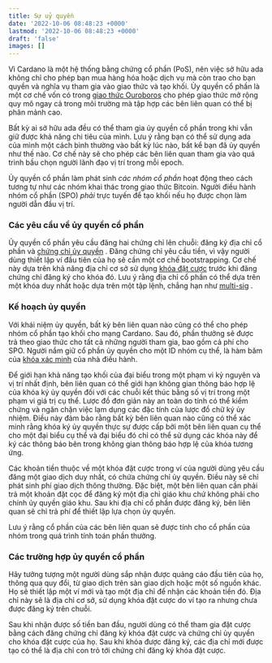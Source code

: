 ```yaml
---
title: Sự uỷ quyền
date: '2022-10-06 08:48:23 +0000'
lastmod: '2022-10-06 08:48:23 +0000'
draft: 'false'
images: []
---
```


Vì Cardano là một hệ thống bằng chứng cổ phần (PoS), nên việc sở hữu ada không chỉ cho phép bạn mua hàng hóa hoặc dịch vụ mà còn trao cho bạn quyền và nghĩa vụ tham gia vào giao thức và tạo khối. Ủy quyền cổ phần là một cơ chế vốn có trong [giao thức Ouroboros](https://eprint.iacr.org/2016/889.pdf) cho phép giao thức mở rộng quy mô ngay cả trong môi trường mà tập hợp các bên liên quan có thể bị phân mảnh cao.

Bất kỳ ai sở hữu ada đều có thể tham gia ủy quyền cổ phần trong khi vẫn giữ được khả năng chi tiêu của mình. Lưu ý rằng bạn có thể sử dụng ada của mình một cách bình thường vào bất kỳ lúc nào, bất kể bạn đã ủy quyền như thế nào. Cơ chế này sẽ cho phép các bên liên quan tham gia vào quá trình bầu chọn người lãnh đạo vị trí trong mỗi epoch.

Ủy quyền cổ phần làm phát sinh *các nhóm cổ phần* hoạt động theo cách tương tự như các nhóm khai thác trong giao thức Bitcoin. Người điều hành nhóm cổ phần (SPO) *phải* trực tuyến để tạo khối nếu họ được chọn làm người dẫn đầu vị trí.

### Các yêu cầu về ủy quyền cổ phần

Ủy quyền cổ phần yêu cầu đăng hai chứng chỉ lên chuỗi: đăng ký địa chỉ cổ phần và [chứng chỉ ủy quyền](https://docs.cardano.org/getting-started/operating-a-stake-pool/creating-keys-and-certificates#creatinganoperationalcertificate) . Đăng chứng chỉ yêu cầu tiền, vì vậy người dùng thiết lập ví đầu tiên của họ sẽ cần một cơ chế bootstrapping. Cơ chế này dựa trên khả năng địa chỉ cơ sở sử dụng [khóa đặt cược](https://github.com/input-output-hk/cardano-rosetta/tree/master/examples#staking-key-registration-and-delegation) trước khi đăng chứng chỉ đăng ký cho khóa đó. Lưu ý rằng địa chỉ cổ phần có thể dựa trên một khóa duy nhất hoặc dựa trên một tập lệnh, chẳng hạn như [multi-sig](https://github.com/input-output-hk/cardano-node/blob/master/doc/reference/simple-scripts.md#multi-signature-scripts) .

### Kế hoạch ủy quyền

Với khái niệm ủy quyền, bất kỳ bên liên quan nào cũng có thể cho phép nhóm cổ phần tạo khối cho mạng Cardano. Sau đó, phần thưởng sẽ được trả theo giao thức cho tất cả những người tham gia, bao gồm cả phí cho SPO. Người nắm giữ cổ phần ủy quyền cho một ID nhóm cụ thể, là hàm băm của [khóa xác minh](https://docs.cardano.org/learn/cardano-keys#vrfkeys) của nhà điều hành.

Để giới hạn khả năng tạo khối của đại biểu trong một phạm vi kỷ nguyên và vị trí nhất định, bên liên quan có thể giới hạn không gian thông báo hợp lệ của khóa ký ủy quyền đối với các chuỗi kết thúc bằng số vị trí trong một phạm vi giá trị cụ thể. Lược đồ đơn giản này an toàn do tính có thể kiểm chứng và ngăn chặn việc lạm dụng các đặc tính của lược đồ chữ ký ủy nhiệm. Điều này đảm bảo rằng bất kỳ bên liên quan nào cũng có thể xác minh rằng khóa ký ủy quyền thực sự được cấp bởi một bên liên quan cụ thể cho một đại biểu cụ thể và đại biểu đó chỉ có thể sử dụng các khóa này để ký các thông báo bên trong không gian thông báo hợp lệ của khóa tương ứng.

Các khoản tiền thuộc về một khóa đặt cược trong ví của người dùng yêu cầu đăng một giao dịch duy nhất, có chứa chứng chỉ ủy quyền. Điều này sẽ chỉ phát sinh phí giao dịch thông thường. Đặc biệt, một bên liên quan cần phải trả một khoản đặt cọc để đăng ký một địa chỉ giáo khu chứ không phải cho chính ủy quyền giáo khu. Sau khi địa chỉ cổ phần được đăng ký, bên liên quan sẽ chỉ trả phí để thiết lập lựa chọn ủy quyền.

Lưu ý rằng cổ phần của các bên liên quan sẽ được tính cho cổ phần của nhóm trong quá trình tính toán phần thưởng.

### Các trường hợp ủy quyền cổ phần

Hãy tưởng tượng một người dùng sắp nhận được quảng cáo đầu tiên của họ, thông qua quy đổi, từ giao dịch trên sàn giao dịch hoặc một số nguồn khác. Họ sẽ thiết lập một ví mới và tạo một địa chỉ để nhận các khoản tiền đó. Địa chỉ này sẽ là địa chỉ cơ sở, sử dụng khóa đặt cược do ví tạo ra nhưng chưa được đăng ký trên chuỗi.

Sau khi nhận được số tiền ban đầu, người dùng có thể tham gia đặt cược bằng cách đăng chứng chỉ đăng ký khóa đặt cược và chứng chỉ ủy quyền cho khóa đặt cược của họ. Sau khi khóa được đăng ký, các địa chỉ mới được tạo có thể là địa chỉ con trỏ tới chứng chỉ đăng ký khóa đặt cược.
